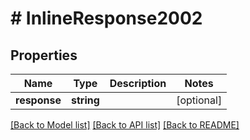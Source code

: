 # # InlineResponse2002

## Properties

Name | Type | Description | Notes
------------ | ------------- | ------------- | -------------
**response** | **string** |  | [optional] 

[[Back to Model list]](../../README.md#documentation-for-models) [[Back to API list]](../../README.md#documentation-for-api-endpoints) [[Back to README]](../../README.md)


